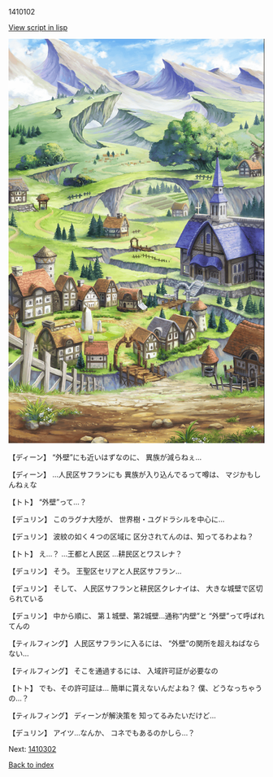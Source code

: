 1410102

[View script in lisp](../scripts/1410102.txt)

![004_outland.png](../images/backgrounds/004_outland.png)

【ディーン】
“外壁”にも近いはずなのに、
異族が減らねぇ…

【ディーン】
…人民区サフランにも
異族が入り込んでるって噂は、
マジかもしんねぇな

【トト】
“外壁”って…？

【デュリン】
このラグナ大陸が、
世界樹・ユグドラシルを中心に…

【デュリン】
波紋の如く４つの区域に
区分されてんのは、知ってるわよね？

【トト】
え…？
…王都と人民区
…耕民区とワスレナ？

【デュリン】
そう。
王聖区セリアと人民区サフラン…

【デュリン】
そして、
人民区サフランと耕民区クレナイは、
大きな城壁で区切られている

【デュリン】
中から順に、
第１城壁、第2城壁…通称“内壁”と
“外壁”って呼ばれてんの

【ティルフィング】
人民区サフランに入るには、
“外壁”の関所を超えねばならない…

【ティルフィング】
そこを通過するには、
入域許可証が必要なの

【トト】
でも、その許可証は…
簡単に貰えないんだよね？
僕、どうなっちゃうの…？

【ティルフィング】
ディーンが解決策を
知ってるみたいだけど…

【デュリン】
アイツ…なんか、
コネでもあるのかしら…？

Next: [1410302](1410302.md)

[Back to index](index.md)
